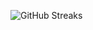 ![GitHub Streaks](https://github-streaks-mqc9.onrender.com/streak/happilli/image?theme=midnight&cache_bust=1743371767&lang=ja)
